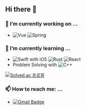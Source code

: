 ## Hi there 👋

### 🔭 I’m currently working on ...
* ![Vue](https://img.shields.io/badge/Vue.js-000000?style=plastic&logo=vue.js) ![Spring](https://img.shields.io/badge/Spring-000000?style=plastic&logo=spring)

### 🌱 I’m currently learning ...
* ![Swift](https://img.shields.io/badge/Swift-000000?style=plastic&logo=swift) with iOS ![Rust](https://img.shields.io/badge/Rust-000000?style=plastic&logo=rust) ![React](https://img.shields.io/badge/React-000000?style=plastic&logo=react)
* Problem Solving with ![C++](https://img.shields.io/badge/C++-000000?style=plastic&logo=cplusplus)

[![Solved.ac 프로필](http://mazassumnida.wtf/api/v2/generate_badge?boj=tiger1710)](https://solved.ac/tiger1710)

### 📫 How to reach me: ...
* [![Gmail Badge](https://img.shields.io/badge/Gmail-ffffff?style=plastic&logo=gmail&link=mailto:tiger1710p@gmail.com)](mailto:tiger1710p@gmail.com)

<!--
**tiger1710/tiger1710** is a ✨ _special_ ✨ repository because its `README.md` (this file) appears on your GitHub profile.

Here are some ideas to get you started:

- 👯 I’m looking to collaborate on ...
- 🤔 I’m looking for help with ...
- 💬 Ask me about ...

- 😄 Pronouns: ...
- ⚡ Fun fact: ...
-->
